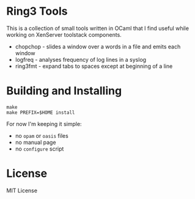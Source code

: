
# Ring3 Tools

This is a collection of small tools written in OCaml that I find useful
while working on XenServer toolstack components.

* chopchop - slides a window over a words in a file and emits each window 
* logfreq - analyses frequency of log lines in a syslog
* ring3fmt - expand tabs to spaces except at beginning of a line

# Building and Installing

    make
    make PREFIX=$HOME install

For now I'm keeping it simple:

* no `opam` or `oasis` files
* no manual page 
* no `configure` script

# License

MIT License








